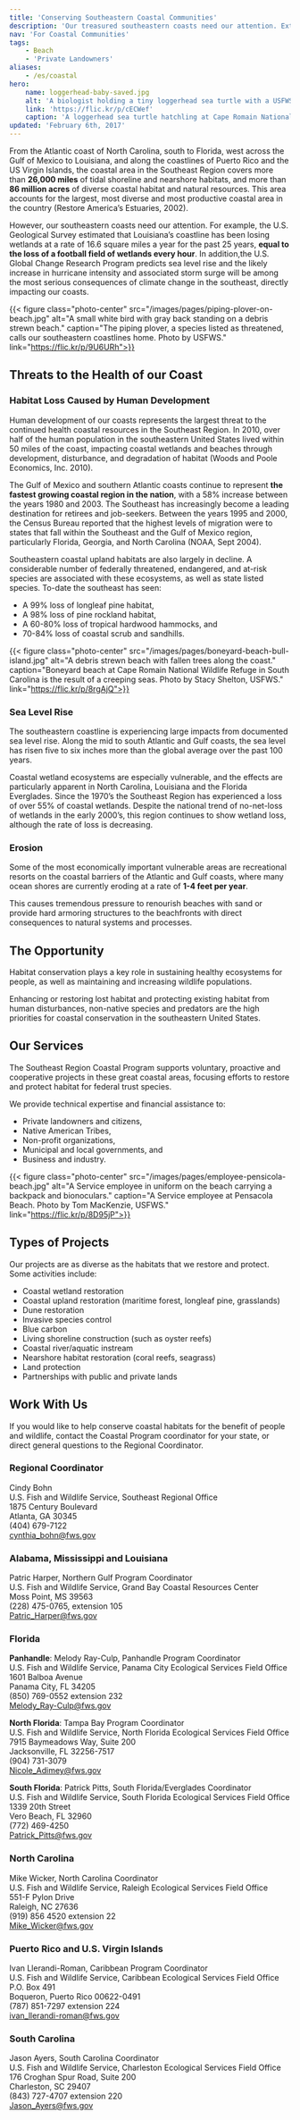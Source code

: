 ```yaml
---
title: 'Conserving Southeastern Coastal Communities'
description: 'Our treasured southeastern coasts need our attention. Extreme weather events, sea level rise and urban development are impacting the health of coastal habitats, where beaches are eroding at a rate of 1-4 inches per year. Learn how you can work with the USFWS to conserve our coasts for people and wildlife.'
nav: 'For Coastal Communities'
tags:
    - Beach
    - 'Private Landowners'
aliases:
    - /es/coastal
hero:
    name: loggerhead-baby-saved.jpg
    alt: 'A biologist holding a tiny loggerhead sea turtle with a USFWS biologist in uniform in the background.'
    link: 'https://flic.kr/p/cECWef'
    caption: 'A loggerhead sea turtle hatchling at Cape Romain National Wildlife Refuge. Photo by Keith Fuller for USFWS.'
updated: 'February 6th, 2017'
---
```


From the Atlantic coast of North Carolina, south to Florida, west across the Gulf of Mexico to Louisiana, and along the coastlines of Puerto Rico and the US Virgin Islands, the coastal area in the Southeast Region covers more than **26,000 miles** of tidal shoreline and nearshore habitats, and more than **86 million acres** of diverse coastal habitat and natural resources. This area accounts for the largest, most diverse and most productive coastal area in the country (Restore America’s Estuaries, 2002).

However, our southeastern coasts need our attention. For example, the U.S. Geological Survey estimated that Louisiana’s coastline has been losing wetlands at a rate of 16.6 square miles a year for the past 25 years, **equal to the loss of a football field of wetlands every hour**. In addition,the U.S. Global Change Research Program predicts sea level rise and the likely increase in hurricane intensity and associated storm surge will be among the most serious consequences of climate change in the southeast, directly impacting our coasts.

{{< figure class="photo-center" src="/images/pages/piping-plover-on-beach.jpg" alt="A small white bird with gray back standing on a debris strewn beach." caption="The piping plover, a species listed as threatened, calls our southeastern coastlines home. Photo by USFWS." link="https://flic.kr/p/9U6URh">}}

## Threats to the Health of our Coast

### Habitat Loss Caused by Human Development

Human development of our coasts represents the largest threat to the continued health coastal resources in the Southeast Region. In 2010, over half of the human population in the southeastern United States lived within 50 miles of the coast, impacting coastal wetlands and beaches through development, disturbance, and degradation of habitat (Woods and Poole Economics, Inc. 2010).

The Gulf of Mexico and southern Atlantic coasts continue to represent **the fastest growing coastal region in the nation**, with a 58% increase between the years 1980 and 2003. The Southeast has increasingly become a leading destination for retirees and job-seekers. Between the years 1995 and 2000, the Census Bureau reported that the highest levels of migration were to states that fall within the Southeast and the Gulf of Mexico region, particularly Florida, Georgia, and North Carolina (NOAA, Sept 2004).

Southeastern coastal upland habitats are also largely in decline. A considerable number of federally threatened, endangered, and at-risk species are associated with these ecosystems, as well as state listed species. To-date the southeast has seen:
 - A 99% loss of longleaf pine habitat,
 - A 98% loss of pine rockland habitat,
 - A 60-80% loss of tropical hardwood hammocks, and
 - 70-84% loss of coastal scrub and sandhills.

{{< figure class="photo-center" src="/images/pages/boneyard-beach-bull-island.jpg" alt="A debris strewn beach with fallen trees along the coast." caption="Boneyard beach at Cape Romain National Wildlife Refuge in South Carolina is the result of a creeping seas. Photo by Stacy Shelton, USFWS." link="https://flic.kr/p/8rgAjQ">}}

### Sea Level Rise

The southeastern coastline is experiencing large impacts from documented sea level rise. Along the mid to south Atlantic and Gulf coasts, the sea level has risen five to six inches more than the global average over the past 100 years.

Coastal wetland ecosystems are especially vulnerable, and the effects are particularly apparent in North Carolina, Louisiana and the Florida Everglades. Since the 1970’s the Southeast Region has experienced a loss of over 55% of coastal wetlands. Despite the national trend of no-net-loss of wetlands in the early 2000’s, this region continues to show wetland loss, although the rate of loss is decreasing.

### Erosion
Some of the most economically important vulnerable areas are recreational resorts on the coastal barriers of the Atlantic and Gulf coasts, where many ocean shores are currently eroding at a rate of **1-4 feet per year**.

This causes tremendous pressure to renourish beaches with sand or provide hard armoring structures to the beachfronts with direct consequences to natural systems and processes.

## The Opportunity

Habitat conservation plays a key role in sustaining healthy ecosystems for people, as well as maintaining and increasing wildlife populations.

Enhancing or restoring lost habitat and protecting existing habitat from human disturbances, non-native species and predators are the high priorities for coastal conservation in the southeastern United States.

## Our Services

The Southeast Region Coastal Program supports voluntary, proactive and cooperative projects in these great coastal areas, focusing efforts to restore and protect habitat for federal trust species.

We provide technical expertise and financial assistance to:

 - Private landowners and citizens,
 - Native American Tribes,
 - Non-profit organizations,
 - Municipal and local governments, and
 - Business and industry.

{{< figure class="photo-center" src="/images/pages/employee-pensicola-beach.jpg" alt="A Service employee in uniform on the beach carrying a backpack and bionoculars." caption="A Service employee at Pensacola Beach. Photo by Tom MacKenzie, USFWS." link="https://flic.kr/p/8D95jP">}}

## Types of Projects
Our projects are as diverse as the habitats that we restore and protect. Some activities include:

 - Coastal wetland restoration
 - Coastal upland restoration (maritime forest, longleaf pine, grasslands)
 - Dune restoration
 - Invasive species control
 - Blue carbon
 - Living shoreline construction (such as oyster reefs)
 - Coastal river/aquatic instream
 - Nearshore habitat restoration (coral reefs, seagrass)
 - Land protection
 - Partnerships with public and private lands

## Work With Us

If you would like to help conserve coastal habitats for the benefit of people and wildlife, contact the Coastal Program coordinator for your state, or direct general questions to the Regional Coordinator.

### Regional Coordinator

Cindy Bohn <br>
U.S. Fish and Wildlife Service, Southeast Regional Office <br>
1875 Century Boulevard <br>
Atlanta, GA 30345 <br>
(404) 679-7122 <br>
[cynthia_bohn@fws.gov](mailto:cynthia_bohn@fws.gov?subject=Coastal+Program) <br>

### Alabama, Mississippi and Louisiana

Patric Harper, Northern Gulf Program Coordinator <br>
U.S. Fish and Wildlife Service, Grand Bay Coastal Resources Center <br>
Moss Point, MS 39563 <br>
(228) 475-0765, extension 105 <br>
[Patric_Harper@fws.gov](mailto:Patric_Harper@fws.gov?subject=Coastal+Program) <br>

### Florida

**Panhandle**: Melody Ray-Culp, Panhandle Program Coordinator <br>
U.S. Fish and Wildlife Service, Panama City Ecological Services Field Office <br>
1601 Balboa Avenue <br>
Panama City, FL 34205 <br>
(850) 769-0552 extension 232 <br>
[Melody_Ray-Culp@fws.gov](mailto:Melody_Ray-culp@fws.gov?subject=Coastal+Program) <br>

**North Florida**:  Tampa Bay Program Coordinator <br>
U.S. Fish and Wildlife Service, North Florida Ecological Services Field Office <br>
7915 Baymeadows Way, Suite 200 <br>
Jacksonville, FL 32256-7517 <br>
(904) 731-3079 <br>
[Nicole_Adimey@fws.gov](mailto:Nicole_Adimey@fws.gov?subject=Coastal+Program) <br>

**South Florida**: Patrick Pitts, South Florida/Everglades Coordinator <br>
U.S. Fish and Wildlife Service, South Florida Ecological Services Field Office <br>
1339 20th Street <br>
Vero Beach, FL 32960 <br>
(772) 469-4250 <br>
[Patrick_Pitts@fws.gov](mailto:Patrick_Pitts@fws.gov?subject=Coastal+Program) <br>

### North Carolina

Mike Wicker, North Carolina Coordinator <br>
U.S. Fish and Wildlife Service, Raleigh Ecological Services Field Office <br>
551-F Pylon Drive <br>
Raleigh, NC 27636 <br>
(919) 856 4520 extension 22 <br>
[Mike_Wicker@fws.gov](mailto:Mike_Wicker@fws.gov?subject=Coastal+Program) <br>

### Puerto Rico and U.S. Virgin Islands

Ivan Llerandi-Roman, Caribbean Program Coordinator <br>
U.S. Fish and Wildlife Service, Caribbean Ecological Services Field Office <br>
P.O. Box 491 <br>
Boqueron, Puerto Rico 00622-0491 <br>
(787) 851-7297 extension 224 <br>
[ivan_llerandi-roman@fws.gov](mailto:ivan_llerandi-roman@fws.gov?subject=Coastal+Program) <br>

### South Carolina

Jason Ayers, South Carolina Coordinator <br>
U.S. Fish and Wildlife Service, Charleston Ecological Services Field Office <br>
176 Croghan Spur Road, Suite 200 <br>
Charleston, SC  29407 <br>
(843) 727-4707 extension 220 <br>
[Jason_Ayers@fws.gov](mailto:Jason_Ayers@fws.gov?subject=Coastal+Program) <br>
